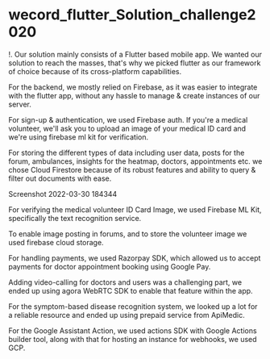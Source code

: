 # wecord_flutter_Solution_challenge2020
!. Our solution mainly consists of a Flutter based mobile app. We wanted our solution to reach the masses, that's why we picked flutter as our framework of choice because of its cross-platform capabilities.

For the backend, we mostly relied on Firebase, as it was easier to integrate with the flutter app, without any hassle to manage & create instances of our server.

For sign-up & authentication, we used Firebase auth. If you're a medical volunteer, we'll ask you to upload an image of your medical ID card and we're using firebase ml kit for verification.

For storing the different types of data including user data, posts for the forum, ambulances, insights for the heatmap, doctors, appointments etc. we chose Cloud Firestore because of its robust features and ability to query & filter out documents with ease.

Screenshot 2022-03-30 184344

For verifying the medical volunteer ID Card Image, we used Firebase ML Kit, specifically the text recognition service.

To enable image posting in forums, and to store the volunteer image we used firebase cloud storage.

For handling payments, we used Razorpay SDK, which allowed us to accept payments for doctor appointment booking using Google Pay.

Adding video-calling for doctors and users was a challenging part, we ended up using agora WebRTC SDK to enable that feature within the app.

For the symptom-based disease recognition system, we looked up a lot for a reliable resource and ended up using prepaid service from ApiMedic.

For the Google Assistant Action, we used actions SDK with Google Actions builder tool, along with that for hosting an instance for webhooks, we used GCP.
